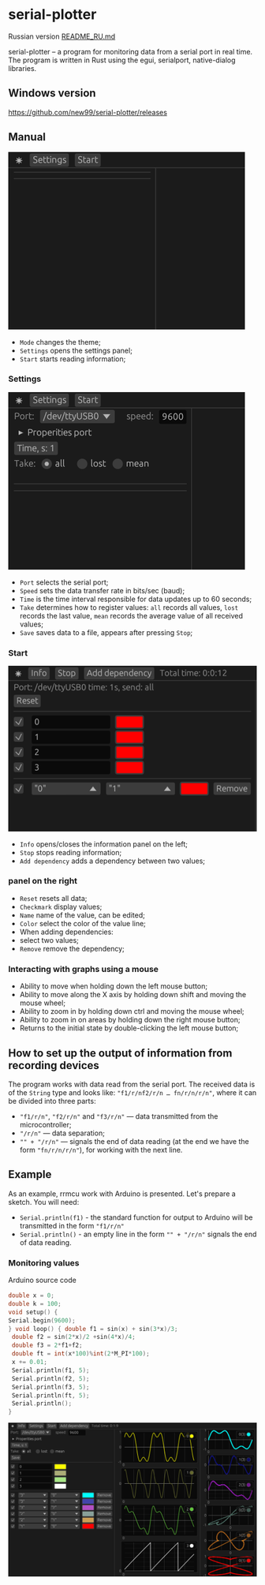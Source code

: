 # serial-plotter

Russian version [README_RU.md](https://github.com/new99/serial-plotter/README_RU.md)

serial-plotter – a program for monitoring data from a serial port in real time. The program is written in Rust using the egui, serialport, native-dialog libraries.

## Windows version
https://github.com/new99/serial-plotter/releases

## Manual
![Main](./main.png "Main window")

* `Mode` changes the theme;
* `Settings` opens the settings panel;
* `Start` starts reading information;

### Settings
![Settings](./Settings.png "Settings")

* `Port` selects the serial port;
* `Speed` sets the data transfer rate in bits/sec (baud);
* `Time` is the time interval responsible for data updates up to 60 seconds;
* `Take` determines how to register values: `all` records all values, `lost` records the last value, `mean` records the average value of all received values;
* `Save` saves data to a file, appears after pressing `Stop`;

### Start
![Start](./start.png "Start")

* `Info` opens/closes the information panel on the left;
* `Stop` stops reading information;
* `Add dependency` adds a dependency between two values;

### panel on the right

* `Reset` resets all data;
* `Checkmark` display values;
* `Name` name of the value, can be edited;
* `Color` select the color of the value line;
* When adding dependencies:
* select two values;
* `Remove` remove the dependency;

### Interacting with graphs using a mouse
* Ability to move when holding down the left mouse button;
* Ability to move along the X axis by holding down shift and moving the mouse wheel;
* Ability to zoom in by holding down ctrl and moving the mouse wheel;
* Ability to zoom in on areas by holding down the right mouse button;
* Returns to the initial state by double-clicking the left mouse button;

## How to set up the output of information from recording devices
The program works with data read from the serial port. The received data is of the `String` type and looks like:
`"f1/r/nf2/r/n … fn/r/n/r/n"`,
where it can be divided into three parts:
* `"f1/r/n"`, `"f2/r/n"` and `"f3/r/n"` — data transmitted from the microcontroller;
* `"/r/n"` — data separation;
* `"" + "/r/n"` — signals the end of data reading (at the end we have the form `"fn/r/n/r/n"`), for working with the next line.

## Example
As an example, rrmcu work with Arduino is presented.
Let's prepare a sketch. You will need:
* `Serial.println(f1)` - the standard function for output to Arduino will be transmitted in the form `"f1/r/n"`
* `Serial.println()` - an empty line in the form `"" + "/r/n"` signals the end of data reading.

### Monitoring values
Arduino source code
```c
double x = 0;
double k = 100;
void setup() {
Serial.begin(9600);
} void loop() { double f1 = sin(x) + sin(3*x)/3;
 double f2 = sin(2*x)/2 +sin(4*x)/4;
 double f3 = 2*f1+f2;
 double ft = int(x*100)%int(2*M_PI*100);
 x += 0.01;
 Serial.println(f1, 5);
 Serial.println(f2, 5);
 Serial.println(f3, 5);
 Serial.println(ft, 5);
 Serial.println();
}
```
![to_time](./Example/Example.png "to_time")
